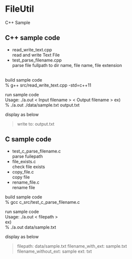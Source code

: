 FileUtil
===============

C++ Sample <br/>

## C++ sample code
- read_write_text.cpp <br/>
read and write Text File <br/>
- test_parse_filename.cpp <br/>
parse file fullpath to dir name, file name, file extension <br/> <br/>


build sample code <br/>
% g++  src/read_write_text.cpp -std=c++11 <br/>

run sample code <br/>
Usage:  ./a.out \< Input filename \> \< Output filename \>
ex) <br/>
% ./a.out ./data/sample.txt output.txt <br/>

display as below <br/>
> write to: output.txt <br/>


## C sample code
- test_c_parse_filename.c <br/>
parse fuilepath  <br/>
- file_exists.c <br/>
check file exists <br/>
- copy_file.c <br/>
copy file <br/>
- rename_file.c <br/>
rename file <br/>


build sample code <br/>
% gcc  c_src/test_c_parse_filename.c <br/>

run sample code <br/>
Usage: ./a.out \< filepath \>  <br/>
ex)  <br/>
% ./a.out data/sample.txt  <br/>

display as below  <br/>
> filepath: data/sample.txt 
> filename_with_ext: sample.txt 
> filename_without_ext: sample 
> ext: txt 

